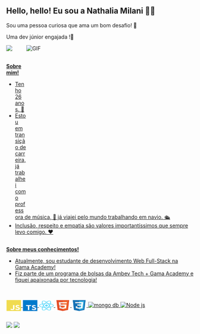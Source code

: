 ## Hello, hello! Eu sou a Nathalia Milani 🧚‍♀️
<p> Sou uma pessoa curiosa que ama um bom desafio! 💪 </p>
<p> Uma dev júnior engajada !🚀 </p>


 <div>
  <a href="https://github.com/redeffy">
  <img align="right" alt="GIF" src="https://media.giphy.com/media/4GaHBQh3f4jBEpbQvP/giphy.gif?cid=790b76110d00028697eb250226d8faac267bf5c56892055b&rid=giphy.gif&ct=g" width="450px" height="450px">
  <img height="180em" src="https://github-readme-stats.vercel.app/api/top-langs/?username=redeffy&layout=compact&langs_count=7&theme=cobalt"/>
</div>

##

<div id="about">
  <p><strong>Sobre mim!</strong></p>
  <ul>
    <li> Tenho 26 anos. 👩 </li>
    <li> Estou em transição de carreira, já trabalhei como professora de música, 🎼 já viajei pelo mundo trabalhando em navio. 🛳️ </li>
    <li>Inclusão, respeito e empatia são valores importantíssimos que sempre levo comigo. ❤️</li>
  </ul>
</div>

##

<div id="study">
  <p><strong> Sobre meus conhecimentos! </strong></p>
  <ul>
  <li> Atualmente, sou estudante de desenvolvimento Web Full-Stack na Gama Academy! </li>
  <li> Fiz parte de um programa de bolsas da Ambev Tech + Gama Academy  e fiquei apaixonada por tecnologia!</li>
</ul>
 </div>

##

<div style="display: inline_block"><br>
  <img align="center" alt="Js" height="30" width="40" src="https://raw.githubusercontent.com/devicons/devicon/master/icons/javascript/javascript-plain.svg">
  <img align="center" alt="Ts" height="30" width="40" src="https://raw.githubusercontent.com/devicons/devicon/master/icons/typescript/typescript-plain.svg">
  <img align="center" alt="React" height="30" width="40" src="https://raw.githubusercontent.com/devicons/devicon/master/icons/react/react-original.svg">
  <img align="center" alt="HTML" height="30" width="40" src="https://raw.githubusercontent.com/devicons/devicon/master/icons/html5/html5-original.svg">
  <img align="center" alt="CSS" height="30" width="40" src="https://raw.githubusercontent.com/devicons/devicon/master/icons/css3/css3-original.svg">
  <img alt="mongo db" width="38px" src="https://cdn.jsdelivr.net/gh/devicons/devicon/icons/mongodb/mongodb-plain.svg" />
  <img alt="Node js" width="38px" src="https://cdn.jsdelivr.net/gh/devicons/devicon/icons/nodejs/nodejs-plain.svg" />
</div>

##
 
<div> 
  <a href = "mailto:nathmilani2@gmail.com"><img src="https://img.shields.io/badge/-Gmail-%23333?style=for-the-badge&logo=gmail&logoColor=white" target="_blank"></a>
  <a href="https://www.linkedin.com/in/nathalia-milani/" target="_blank"><img src="https://img.shields.io/badge/-LinkedIn-%230077B5?style=for-the-badge&logo=linkedin&logoColor=white" target="_blank"></a> 
</div>

